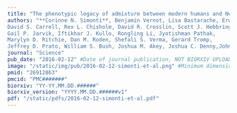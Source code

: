 ```yaml
---
title: "The phenotypic legacy of admixture between modern humans and Neandertals"
authors: "**Corinne N. Simonti**, Benjamin Vernot, Lisa Bastarache, Erwin Bottinger,
David S. Carrell, Rex L. Chisholm, David R. Crosslin, Scott J. Hebbring,
Gail P. Jarvik, Iftikhar J. Kullo, Rongling Li, Jyotishman Pathak,
Marylyn D. Ritchie, Dan M. Roden, Shefali S. Verma, Gerard Tromp,
Jeffrey D. Prato, William S. Bush, Joshua M. Akey, Joshua C. Denny,John A. Capra1, &#42;"
journal: "Science"
pub_date: "2016-02-12" #Date of journal publication, NOT BIORXIV UPLOAD
image: "/static/img/pub/2016-02-12-simonti-et-al.png" #Minimum dimensions of
pmid: "26912863"
pmcid: "PMC#######"
biorxiv: "YY-YY.MM.DD.######"
biorxiv_version: "YYYY.MM.DD.######v1"
pdf: "/static/pdfs/2016-02-12-simonti-et-al.pdf"
---
```

